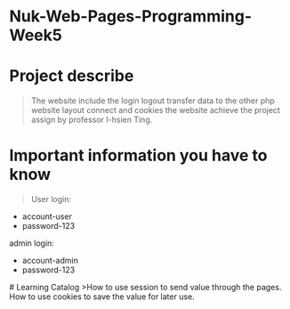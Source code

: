 # Nuk-Web-Pages-Programming-Week5
# Project describe
>The website include the login logout transfer data to the other php website layout connect and cookies the website achieve the project assign by professor I-hsien Ting.
# Important information you have to know
>User login:
<ul>
  <li>account-user</li>
  <li>password-123</li>
</ul>
admin login:
<ul>
  <li>account-admin</li>
  <li>password-123</li>
</ul>
# Learning Catalog
>How to use session to send value through the pages.
How to use cookies to save the value for later use.
